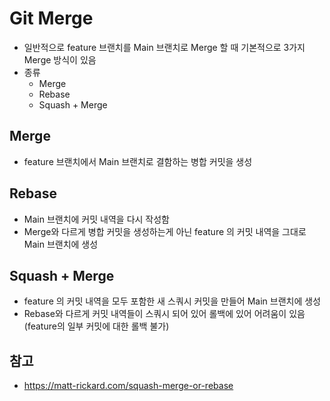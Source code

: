 # Git Merge
- 일반적으로 feature 브랜치를 Main 브랜치로 Merge 할 때 기본적으로 3가지 Merge 방식이 있음
- 종류 
  - Merge
  - Rebase
  - Squash + Merge

## Merge
- feature 브랜치에서 Main 브랜치로 결함하는 병합 커밋을 생성

## Rebase
- Main 브랜치에 커밋 내역을 다시 작성함
- Merge와 다르게 병합 커밋을 생성하는게 아닌 feature 의 커밋 내역을 그대로 Main 브랜치에 생성

## Squash + Merge
- feature 의 커밋 내역을 모두 포함한 새 스쿼시 커밋을 만들어 Main 브랜치에 생성
- Rebase와 다르게 커밋 내역들이 스쿼시 되어 있어 롤백에 있어 어려움이 있음(feature의 일부 커밋에 대한 롤백 불가)

## 참고
- https://matt-rickard.com/squash-merge-or-rebase
